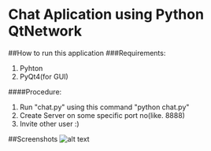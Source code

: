 # Chat Aplication using Python QtNetwork

##How to run this application
###Requirements:
1. Pyhton
2. PyQt4(for GUI)

####Procedure:
1. Run "chat.py" using this command "python chat.py"
2. Create Server on some specific port no(like. 8888)
3. Invite other user :)

##Screenshots
![alt text](https://github.com/surya-veer/chat-application/blob/master/images/chat_app.png)
